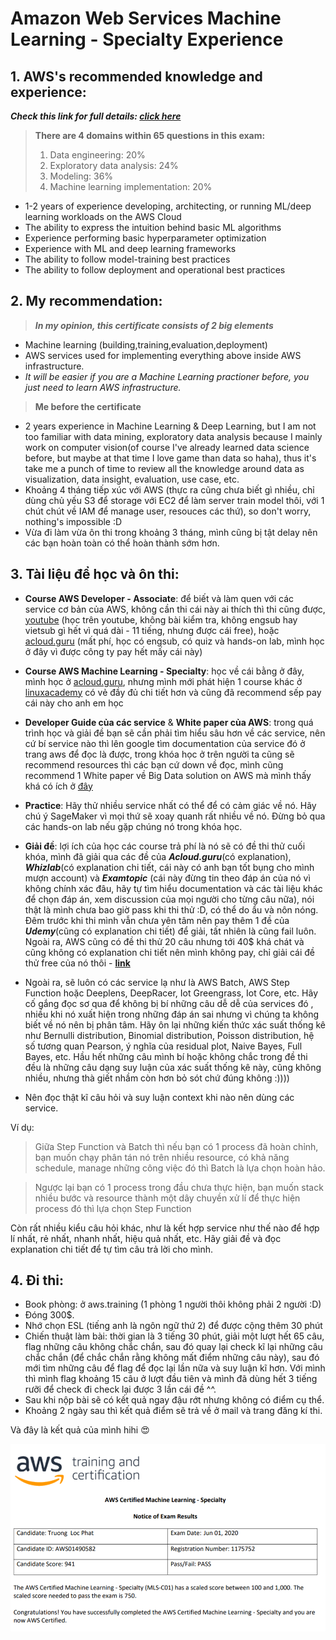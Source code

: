 # Amazon Web Services Machine Learning - Specialty Experience

## 1. AWS's recommended knowledge and experience:

***Check this link for full details: [click here](https://aws.amazon.com/certification/certified-machine-learning-specialty/)***

> **There are 4 domains within 65 questions in this exam:**
> 1. Data engineering: 20%
> 2. Exploratory data analysis: 24%
> 3. Modeling: 36%
> 4. Machine learning implementation: 20%

* 1-2 years of experience developing, architecting, or running ML/deep learning workloads on the AWS Cloud
* The ability to express the intuition behind basic ML algorithms
* Experience performing basic hyperparameter optimization
* Experience with ML and deep learning frameworks
* The ability to follow model-training best practices
* The ability to follow deployment and operational best practices

## 2. My recommendation:

> ***In my opinion, this certificate consists of 2 big elements***

* Machine learning (building,training,evaluation,deployment)
* AWS services used for implementing everything above inside AWS infrastructure.
* *It will be easier if you are a Machine Learning practioner before, you just need to learn AWS infrastructure.*

> **Me before the certificate**

* 2 years experience in Machine Learning & Deep Learning, but I am not too familiar with data mining, exploratory data analysis because I mainly work on computer vision(of course I've already learned data science before, but maybe at that time I love game than data so haha), thus it's take me a punch of time to review all the knowledge around data as visualization, data insight, evaluation, use case, etc.
* Khoảng 4 tháng tiếp xúc với AWS (thực ra cũng chưa biết gì nhiều, chỉ dùng chủ yếu S3 để storage với EC2 để làm server train model thôi, với 1 chút chút về IAM để manage user, resouces các thứ), so don't worry, nothing's impossible :D
* Vừa đi làm vừa ôn thi trong khoảng 3 tháng, mình cũng bị tật delay nên các bạn hoàn toàn có thể hoàn thành sớm hơn.

## 3. Tài liệu để học và ôn thi:

* **Course AWS Developer - Associate**: để biết và làm quen với các service cơ bản của AWS, không cần thi cái này ai thích thì thi cũng được, [youtube](https://www.youtube.com/watch?v=RrKRN9zRBWs) (học trên youtube, không bài kiểm tra, không engsub hay vietsub gì hết vì quá dài - 11 tiếng, nhưng được cái free), hoặc [acloud.guru](https://acloud.guru/learn/aws-certified-developer-associate) (mất phí, học có engsub, có quiz và hands-on lab, mình học ở đây vì được công ty pay hết mấy cái này)


* **Course AWS Machine Learning - Specialty**: học về cái bằng ở đây, mình học ở [acloud.guru](https://acloud.guru/learn/aws-certified-machine-learning-specialty), nhưng mình mới phát hiện 1 course khác ở [linuxacademy](https://linuxacademy.com/course/aws-certified-machine-learning-specialty/) có vẻ đầy đủ chi tiết hơn và cũng đã recommend sếp pay cái này cho anh em học


* **Developer Guide của các service** & **White paper của AWS**: trong quá trình học và giải đề bạn sẽ cần phải tìm hiểu sâu hơn về các service, nên cứ bí service nào thì lên google tìm documentation của service đó ở trang aws để đọc là được, trong khóa học ở trên người ta cũng sẽ recommend resources thì các bạn cứ down về đọc, mình cũng recommend 1 White paper về Big Data solution on AWS mà mình thấy khá có ích ở [đây](https://docs.aws.amazon.com/whitepapers/latest/building-data-lakes/building-data-lake-aws.html)


* **Practice**: Hãy thử nhiều service nhất có thể để có cảm giác về nó. Hãy chú ý SageMaker vì mọi thứ sẽ xoay quanh rất nhiều về nó. Đừng bỏ qua các hands-on lab nếu gặp chúng nó trong khóa học.


* **Giải đề**: lợi ích của học các course trả phí là nó sẽ có đề thi thử cuối khóa, mình đã giải qua các đề của ***Acloud.guru***(có explanation), ***Whizlab***(có explanation chi tiết, cái này có anh bạn tốt bụng cho mình mượn account) và ***Examtopic*** (cái này đừng tin theo đáp án của nó vì không chính xác đâu, hãy tự tìm hiểu documentation và các tài liệu khác để chọn đáp án, xem discussion của mọi người cho từng câu nữa), nói thật là mình chưa bao giờ pass khi thi thử :D, có thể do ẩu và nôn nóng. Đêm trước khi thi mình vẫn chưa yên tâm nên pay thêm 1 đề của ***Udemy***(cũng có explanation chi tiết) để giải, tất nhiên là cũng fail luôn. Ngoài ra, AWS cũng có đề thi thử 20 câu nhưng tới 40$ khá chát và cũng không có explanation chi tiết nên mình không pay, chỉ giải cái đề thử free của nó thôi - **[link](https://d1.awsstatic.com/training-and-certification/docs-ml/AWS-Certified-Machine-Learning-Specialty_Sample-Questions.pdf)**


* Ngoài ra, sẽ luôn có các service lạ như là AWS Batch, AWS Step Function hoặc Deeplens, DeepRacer, Iot Greengrass, Iot Core, etc. Hãy cố gắng đọc sơ qua để không bị bí những câu dễ dễ của services đó , nhiều khi nó xuất hiện trong những đáp án sai nhưng vì chúng ta không biết về nó nên bị phân tâm. Hãy ôn lại những kiến thức xác suất thống kê như Bernulli distribution, Binomial distribution, Poisson distribution, hệ số tương quan Pearson, ý nghĩa của residual plot, Naive Bayes, Full Bayes, etc. Hầu hết những câu mình bí hoặc không chắc trong đề thi đều là những câu dạng suy luận của xác suất thống kê này, cũng không nhiều, nhưng thà giết nhầm còn hơn bỏ sót chứ đúng không :))))

* Nên đọc thật kĩ câu hỏi và suy luận context khi nào nên dùng các service. 

Ví dụ:

> Giữa Step Function và Batch thì nếu bạn có 1 process đã hoàn chỉnh, bạn muốn chạy phân tán nó trên nhiều resource, có khả năng schedule, manage những công việc đó thì Batch là lựa chọn hoàn hảo. 

> Ngược lại bạn có 1 process trong đầu chưa thực hiện, bạn muốn stack nhiều bước và resource thành một dây chuyền xử lí để thực hiện process đó thì lựa chọn Step Function

Còn rất nhiều kiểu câu hỏi khác, như là kết hợp service như thế nào để hợp lí nhất, rẻ nhất, nhanh nhất, hiệu quả nhất, etc. Hãy giải đề và đọc explanation chi tiết để tự tìm câu trả lời cho mình.

## 4. Đi thi:

* Book phòng: ở aws.training (1 phòng 1 người thôi không phải 2 người :D)
* Đóng 300$.
* Nhớ chọn ESL (tiếng anh là ngôn ngữ thứ 2) để được cộng thêm 30 phút
* Chiến thuật làm bài: thời gian là 3 tiếng 30 phút, giải một lượt hết 65 câu, flag những câu không chắc chắn, sau đó quay lại check kĩ lại những câu chắc chắn (để chắc chắn rằng không mất điểm những câu này), sau đó mới tìm những câu để flag để đọc lại lần nữa và suy luận kĩ hơn. Với mình thì mình flag khoảng 15 câu ở lượt đầu tiên và mình đã dùng hết 3 tiếng rưỡi để check đi check lại được 3 lần cái đề ^^.
* Sau khi nộp bài sẽ có kết quả ngay đậu rớt nhưng không có điểm cụ thể.
* Khoảng 2 ngày sau thì kết quả điểm sẽ trả về ở mail và trang đăng kí thi.


Và đây là kết quả của mình hihi :heart_eyes:

![alt text](images/aws-score.png)


